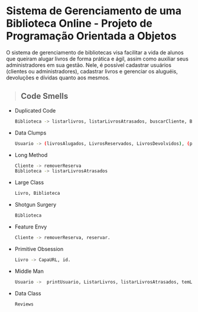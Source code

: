# Sistema de Gerenciamento de uma Biblioteca Online - Projeto de Programação Orientada a Objetos

O sistema de gerenciamento de bibliotecas visa facilitar a vida de alunos que queiram alugar livros de forma prática e ágil, assim como auxiliar seus administradores em sua gestão. Nele, é possível cadastrar usuários (clientes ou administradores), cadastrar livros e gerenciar os aluguéis, devoluções e dívidas quanto aos mesmos.

> ## Code Smells

- Duplicated Code
  ```sh
  Biblioteca -> listarlivros, listarLivrosAtrasados, buscarCliente, BuscarAdmin.
	 ```

- Data Clumps
  ```sh
  Usuario -> (livrosAlugados, LivrosReservados, LivrosDevolvidos), (printUsuario, listarLivrosAlugados)
	```
- Long Method
	 ```sh
  Cliente -> removerReserva
  Biblioteca -> listarLivrosAtrasados
  ```

- Large Class
	 ```sh
  Livro, Biblioteca
  ```

- Shotgun Surgery
  ```sh
  Biblioteca
  ```

- Feature Envy
	 ```sh
  Cliente -> removerReserva, reservar.
  ```

- Primitive Obsession
	 ```sh
  Livro -> CapaURL, id.
  ```

- Middle Man
  ```sh
  Usuario ->  printUsuario, ListarLivros, listarLivrosAtrasados, temLivroAtrasado, baterPontoEntrada, baterPontoSaida, alugarLivro, pegarLivrosAlugados, pegarLivrosDevolvidos, devolverLivro e reservarlistar.
	 ```

- Data Class
	 ```sh
  Reviews
  ```
